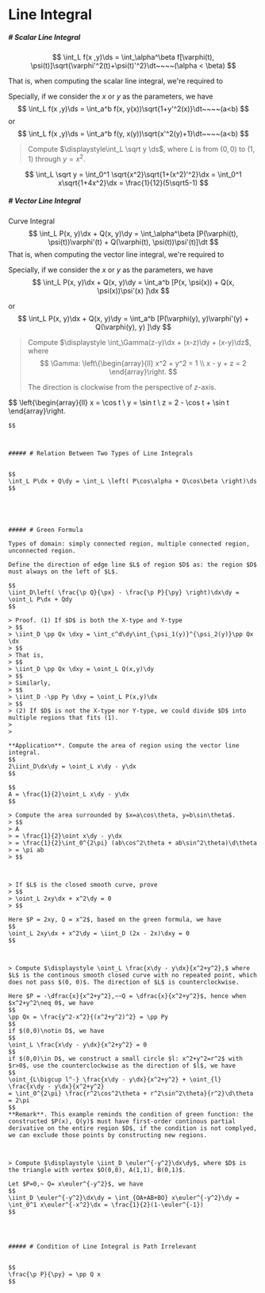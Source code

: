 # Line Integral

$$
\newcommand{\euler}{\text{e}}
\newcommand{\p}{\partial}
\newcommand{\px}{\p x}
\newcommand{\py}{\p y}
\newcommand{\pz}{\p z}
\newcommand{\pf}{\p f}
\newcommand{\pu}{\p u}
\newcommand{\pv}{\p v}
\newcommand{\pl}{\p \boldsymbol{l}}
\newcommand{\d}{\text{d}}
\newcommand{\dt}{\d t}
\newcommand{\dx}{\d x}
\newcommand{\dy}{\d y}
\newcommand{\dr}{\d r}
\newcommand{\dv}{\d v}
\newcommand{\dz}{\d z}
\newcommand{\du}{\d u}
\newcommand{\ds}{\d s}
\newcommand{\pp}[2]{\frac{\partial #1}{\partial #2}}
\newcommand{\dxy}{\dx\dy}
$$

##### # Scalar Line Integral

$$
\int_L f(x ,y)\ds = \int_\alpha^\beta f[\varphi(t), \psi(t)]\sqrt{\varphi'^2(t)+\psi(t)'^2}\dt~~~~(\alpha < \beta)
$$

That is, when computing the scalar line integral, we're required to

Specially, if we consider the $x$ or $y$ as the parameters, we have
$$
\int_L f(x ,y)\ds = \int_a^b f(x, y(x))\sqrt{1+y'^2(x)}\dt~~~~(a<b)
$$
or
$$
\int_L f(x ,y)\ds = \int_a^b f(y, x(y))\sqrt{x'^2(y)+1}\dt~~~~(a<b)
$$

>Compute $\displaystyle\int_L \sqrt y \ds$, where $L$ is from $(0, 0)$ to $(1,1)$ through $y=x^2$.

$$
\int_L \sqrt y = \int_0^1 \sqrt{x^2}\sqrt{1+(x^2)'^2}\dx = \int_0^1 x\sqrt{1+4x^2}\dx = \frac{1}{12}(5\sqrt5-1)
$$





##### # Vector Line Integral

Curve Integral
$$
\int_L P(x, y)\dx + Q(x, y)\dy
= \int_\alpha^\beta [P(\varphi(t), \psi(t))\varphi'(t) + Q(\varphi(t), \psi(t))\psi'(t)]\dt
$$
That is, when computing the vector line integral, we're required to 

Specially, if we consider the $x$ or $y$ as the parameters, we have
$$
\int_L P(x, y)\dx + Q(x, y)\dy
= \int_a^b [P(x, \psi(x)) + Q(x, \psi(x))\psi'(x) ]\dx
$$

or
$$
\int_L P(x, y)\dx + Q(x, y)\dy
= \int_a^b [P(\varphi(y), y)\varphi'(y) + Q(\varphi(y), y) ]\dy
$$

> Compute $\displaystyle \int_\Gamma(z-y)\dx + (x-z)\dy + (x-y)\dz$, where
> $$
> \Gamma:
> \left\{\begin{array}{ll}
> x^2 + y^2 = 1 \\
> x - y + z = 2
> \end{array}\right.
> $$
>
> The direction is clockwise from the perspective of $z$-axis.

$$
\left\{\begin{array}{ll}
x = \cos t \\
y = \sin t \\
z = 2 - \cos t + \sin t
\end{array}\right.
~~~~ t:2\pi\rightarrow 0
$$



##### # Relation Between Two Types of Line Integrals


$$
\int_L P\dx + Q\dy = \int_L \left( P\cos\alpha + Q\cos\beta \right)\ds
$$





##### # Green Formula

Types of domain: simply connected region, multiple connected region, unconnected region.

Define the direction of edge line $L$ of region $D$ as: the region $D$ must always on the left of $L$.

$$
\iint_D\left( \frac{\p Q}{\px} - \frac{\p P}{\py} \right)\dx\dy = \oint_L P\dx + Qdy
$$

> Proof. (1) If $D$ is both the X-type and Y-type
> $$
> \iint_D \pp Qx \dxy = \int_c^d\dy\int_{\psi_1(y)}^{\psi_2(y)}\pp Qx \dx
> $$
> That is,
> $$
> \iint_D \pp Qx \dxy = \oint_L Q(x,y)\dy
> $$
> Similarly,
> $$
> \iint_D -\pp Py \dxy = \oint_L P(x,y)\dx
> $$
> (2) If $D$ is not the X-type nor Y-type, we could divide $D$ into multiple regions that fits (1).
>
> 

**Application**. Compute the area of region using the vector line integral.
$$
2\iint_D\dx\dy = \oint_L x\dy - y\dx
$$

$$
A = \frac{1}{2}\oint_L x\dy - y\dx
$$

> Compute the area surrounded by $x=a\cos\theta, y=b\sin\theta$.
> $$
> A
> = \frac{1}{2}\oint x\dy - y\dx
> = \frac{1}{2}\int_0^{2\pi} (ab\cos^2\theta + ab\sin^2\theta)\d\theta
> = \pi ab
> $$



> If $L$ is the closed smooth curve, prove
> $$
> \oint_L 2xy\dx + x^2\dy = 0
> $$

Here $P = 2xy, Q = x^2$, based on the green formula, we have
$$
\oint_L 2xy\dx + x^2\dy = \iint_D (2x - 2x)\dxy = 0
$$



> Compute $\displaystyle \oint_L \frac{x\dy - y\dx}{x^2+y^2},$ where $L$ is the continous smooth closed curve with no repeated point, which does not pass $(0, 0)$. The direction of $L$ is counterclockwise.

Here $P = -\dfrac{x}{x^2+y^2},~~Q = \dfrac{x}{x^2+y^2}$, hence when $x^2+y^2\neq 0$, we have
$$
\pp Qx = \frac{y^2-x^2}{(x^2+y^2)^2} = \pp Py
$$
if $(0,0)\notin D$, we have
$$
\oint_L \frac{x\dy - y\dx}{x^2+y^2} = 0
$$
if $(0,0)\in D$, we construct a small circle $l: x^2+y^2=r^2$ with $r>0$, use the counterclockwise as the direction of $l$, we have
$$
\oint_{L\bigcup l^-} \frac{x\dy - y\dx}{x^2+y^2} + \oint_{l} \frac{x\dy - y\dx}{x^2+y^2}
= \int_0^{2\pi} \frac{r^2\cos^2\theta + r^2\sin^2\theta}{r^2}\d\theta = 2\pi
$$
**Remark**. This example reminds the condition of green function: the constructed $P(x), Q(y)$ must have first-order continous partial derivative on the entire region $D$, if the condition is not complyed, we can exclude those points by constructing new regions.



> Compute $\displaystyle \iint_D \euler^{-y^2}\dx\dy$, where $D$ is the triangle with vertex $O(0,0), A(1,1), B(0,1)$.

Let $P=0,~ Q= x\euler^{-y^2}$, we have
$$
\iint_D \euler^{-y^2}\dx\dy = \int_{OA+AB+BO} x\euler^{-y^2}\dy = \int_0^1 x\euler^{-x^2}\dx = \frac{1}{2}(1-\euler^{-1})
$$




##### # Condition of Line Integral is Path Irrelevant


$$
\frac{\p P}{\py} = \pp Q x
$$

